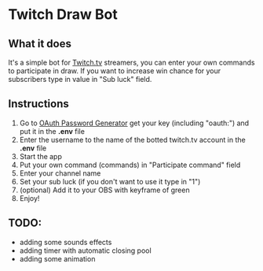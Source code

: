 # Twitch Draw Bot

## What it does
It's a simple bot for [Twitch.tv](https://www.twitch.tv) streamers, you can enter your own commands to participate
in draw.
If you want to increase win chance for your subscribers type in value in "Sub luck" field.

## Instructions
1. Go to [OAuth Password Generator](https://twitchapps.com/tmi/) get your key (including "oauth:") 
and put it in the **.env** file
2. Enter the username to the name of the botted twitch.tv account in the **.env** file
3. Start the app
4. Put your own command (commands) in "Participate command" field
5. Enter your channel name
6. Set your sub luck (if you don't want to use it type in "1")
7. (optional) Add it to your OBS with keyframe of green
8. Enjoy!

## TODO:
- adding some sounds effects
- adding timer with automatic closing pool
- adding some animation 